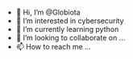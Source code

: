 - 👋 Hi, I’m @Globiota
- 👀 I’m interested in cybersecurity
- 🌱 I’m currently learning python 
- 💞️ I’m looking to collaborate on ...
- 📫 How to reach me ...

<!---
Globiota/Globiota is a ✨ special ✨ repository because its `README.md` (this file) appears on your GitHub profile.
You can click the Preview link to take a look at your changes.
--->

